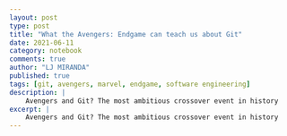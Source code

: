 ```yaml
---
layout: post
type: post
title: "What the Avengers: Endgame can teach us about Git"
date: 2021-06-11
category: notebook
comments: true
author: "LJ MIRANDA"
published: true
tags: [git, avengers, marvel, endgame, software engineering]
description: |
    Avengers and Git? The most ambitious crossover event in history
excerpt: |
    Avengers and Git? The most ambitious crossover event in history
---
```




